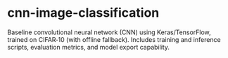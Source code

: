# cnn-image-classification
Baseline convolutional neural network (CNN) using Keras/TensorFlow, trained on CIFAR‑10 (with offline fallback). Includes training and inference scripts, evaluation metrics, and model export capability.

